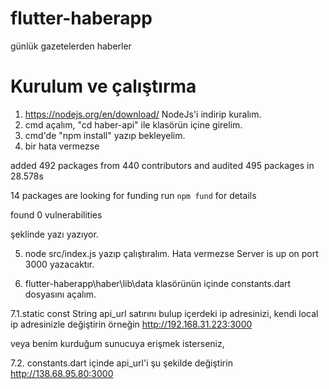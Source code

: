 # flutter-haberapp
günlük gazetelerden haberler


# Kurulum ve çalıştırma

1. https://nodejs.org/en/download/ NodeJs'i indirip kuralım. 
2. cmd açalım, "cd haber-api" ile klasörün içine girelim.
3. cmd'de "npm install" yazıp bekleyelim.
4. bir hata vermezse

added 492 packages from 440 contributors and audited 495 packages in 28.578s

14 packages are looking for funding
  run `npm fund` for details

found 0 vulnerabilities

şeklinde yazı yazıyor.

5. node src/index.js yazıp çalıştıralım. Hata vermezse Server is up on port 3000 yazacaktır.

6. flutter-haberapp\haber\lib\data klasörünün içinde constants.dart dosyasını açalım.

7.1.static const String api_url  satırını bulup içerdeki ip adresinizi, kendi local ip adresinizle değiştirin örneğin http://192.168.31.223:3000 

veya benim kurduğum sunucuya erişmek isterseniz,

7.2. constants.dart içinde api_url'i şu şekilde değiştirin http://138.68.95.80:3000 

